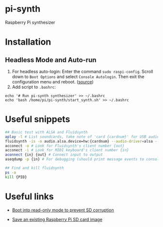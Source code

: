 # pi-synth
Raspberry Pi synthesizer

# Installation

## Headless Mode and Auto-run
1. For headless auto-login: Enter the command `sudo raspi-config`. Scroll down to `Boot Options` and select `Console Autologin`. Then exit the configuration menu and reboot. ([source](https://raspberrypi.stackexchange.com/questions/48241/auto-login-in-jessie-how))
2. Add script to `.bashrc`:
```
echo '# Run pi-synth synthesizer' >> ~/.bashrc 
echo 'bash /home/pi/pi-synth/start_synth.sh' >> ~/.bashrc 
```

# Useful snippets
```sh
## Basic test with ALSA and Fluidsynth
aplay -l # List soundcards, take note of 'card {cardnum}' for USB audio interface
fluidsynth -is -o audio.alsa.device=hw:{cardnum} --audio-driver=alsa --gain 3 /usr/share/sounds/sf2/FluidR3_GM.sf2 & # Start fluidsynth
acconect -o # Look for Fluidsynth's client number {out} 
acconect -i # Look for MIDI keyboard's client number {in} 
aconnect {in} {out} # Connect input to output 
aseqdump -p {in} # For debugging (should print message events to console)

## Find and kill fluidsynth
ps -a
kill {PID}
```

# Useful links

- [Boot into read-only mode to prevent SD corruption](https://learn.adafruit.com/read-only-raspberry-pi/)

- [Save an existing Raspberry Pi SD card image](https://beebom.com/how-clone-raspberry-pi-sd-card-windows-linux-macos/)

